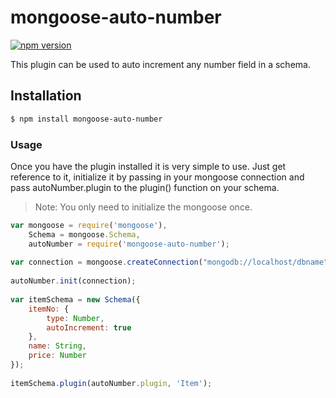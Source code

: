 # mongoose-auto-number

[![npm version](https://badge.fury.io/js/mongoose-auto-number.svg)](http://badge.fury.io/js/mongoose-auto-number)

This plugin can be used to auto increment any number field in a schema.

## Installation

```sh
$ npm install mongoose-auto-number
```

### Usage

Once you have the plugin installed it is very simple to use. Just get reference to it, initialize it by passing in your mongoose connection and pass autoNumber.plugin to the plugin() function on your schema.

> Note: You only need to initialize the mongoose once.

```javascript
var mongoose = require('mongoose'),
    Schema = mongoose.Schema,
    autoNumber = require('mongoose-auto-number');
 
var connection = mongoose.createConnection("mongodb://localhost/dbname");
 
autoNumber.init(connection);
 
var itemSchema = new Schema({
    itemNo: {
        type: Number,
        autoIncrement: true    
    },
    name: String,
    price: Number
});
 
itemSchema.plugin(autoNumber.plugin, 'Item');

```